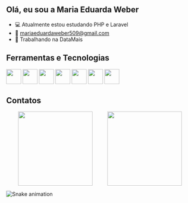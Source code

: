 ## Olá, eu sou a Maria Eduarda Weber

- 💻 Atualmente estou estudando PHP e Laravel
- 📩 mariaeduardaweber509@gmail.com
- 💼 Trabalhando na DataMais

## Ferramentas e Tecnologias

<div>
  <img src="https://cdn.jsdelivr.net/gh/devicons/devicon@latest/icons/laravel/laravel-original.svg" height="40"/>
  <img src="https://cdn.jsdelivr.net/gh/devicons/devicon@latest/icons/php/php-original.svg" height="40"/>
  <img src="https://cdn.jsdelivr.net/gh/devicons/devicon@latest/icons/javascript/javascript-original.svg" height="40"/>
  <img src="https://cdn.jsdelivr.net/gh/devicons/devicon@latest/icons/html5/html5-original.svg" height="40"/>
  <img src="https://cdn.jsdelivr.net/gh/devicons/devicon@latest/icons/css3/css3-original.svg" height="40"/>
  <img src="https://cdn.jsdelivr.net/gh/devicons/devicon@latest/icons/composer/composer-original.svg" height="40"/>
  <img src="https://cdn.jsdelivr.net/gh/devicons/devicon@latest/icons/mysql/mysql-original.svg" height="40"/>
</div>

## Contatos

<div style="display: flex; justify-content: center; gap: 40px;">
  <a href="https://github.com/Dudiiss32">
    <img loading="lazy" height="200" src="https://github-readme-stats.vercel.app/api/top-langs/?username=Dudiiss32&layout=compact&langs_count=7&theme=dracula"/>
  </a>
  <a href="https://github.com/Dudiiss32">
    <img loading="lazy" height="200" src="https://github-readme-stats.vercel.app/api?username=Dudiiss32&show_icons=true&theme=dracula&include_all_commits=true&count_private=true"/>
  </a>
</div>

![Snake animation](https://github.com/Dudiiss32/snk/blob/output/github-contribution-grid-snake.svg)


